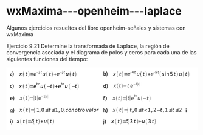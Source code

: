 # wxMaxima---openheim---laplace
Algunos ejercicios resueltos del libro openheim-señales y sistemas con wxMaxima

Ejercicio 9.21
Determine la transformada de Laplace, la región de convergencia asociada y el diagrama
de polos y ceros para cada una de las siguientes funciones del tiempo:

 ![alt tag](https://github.com/cacho015/wxMaxima---openheim---laplace/blob/master/images/9.21.png) 
